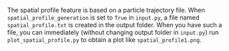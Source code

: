 The spatial profile feature is based on a particle trajectory file. When `spatial_profile_generation` is set to `True` in `input.py`, a file named `spatial_profile.txt` is created in the output folder. When you have such a file, you can immediately (without changing output folder in `input.py`) run `plot_spatial_profile.py` to obtain a plot like `spatial_profile1.png`.
